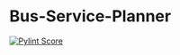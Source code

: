 # Bus-Service-Planner
[![Pylint Score](https://img.shields.io/badge/pylint_score-10-green.svg)](https://github.com/Phantawat/Bus-Service-Planner)
